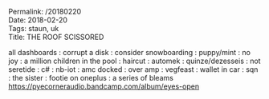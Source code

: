 Permalink: /20180220  
Date: 2018-02-20  
Tags: staun, uk  
Title: THE ROOF SCISSORED  
  
all dashboards : corrupt a disk : consider snowboarding : puppy/mint : no joy : a million children in the pool : haircut : automek : quinze/dezesseis : not seretide : c# : nb-iot : amc docked : over amp : vegfeast : wallet in car : sqn : the sister : footie on oneplus : a series of bleams  
<https://pyecorneraudio.bandcamp.com/album/eyes-open>  
